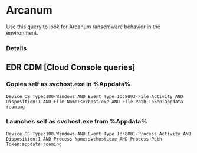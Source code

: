 # Arcanum

Use this query to look for Arcanum ransomware behavior in the environment.

### Details

## EDR CDM [Cloud Console queries]


### Copies self as svchost.exe in %Appdata%

```
Device OS Type:100-Windows AND Event Type Id:8003-File Activity AND Disposition:1 AND File Name:svchost.exe AND File Path Token:appdata roaming
```

### Launches self as svchost.exe from %Appdata%

```
Device OS Type:100-Windows AND Event Type Id:8001-Process Activity AND Disposition:1 AND Process Name:svchost.exe AND Process Path Token:appdata roaming
```
